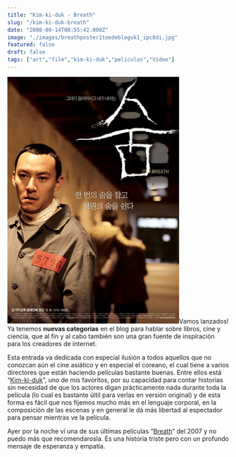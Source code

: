 ```yaml
---
title: "Kim-ki-duk - Breath"
slug: "/kim-ki-duk-breath"
date: "2008-09-14T08:55:42.000Z"
image: "./images/breathposter1toedeblogvk1_ipc8di.jpg"
featured: false
draft: false
tags: ["art","film","kim-ki-duk","peliculas","Vídeo"]
---
```


![Kim-ki-duk breath 2007](./images/breathposter1toedeblogvk1_ipc8di.jpg "breathposter1toedeblogvk1")Vamos lanzados! Ya tenemos **nuevas categorias** en el blog para hablar sobre libros, cine y ciencia, que al fin y al cabo también son una gran fuente de inspiración para los creadores de internet.

Esta entrada va dedicada con especial ilusión a todos aquellos que no conozcan aún el cine asiático y en especial el coreano, el cual tiene a varios directores que están haciendo películas bastante buenas. Entre ellos está “[Kim-ki-duk](http://es.wikipedia.org/wiki/Kim_Ki-duk)“, uno de mis favoritos, por su capacidad para contar historias sin necesidad de que los actores digan prácticamente nada durante toda la película (lo cual es bastante últil para verlas en versión original) y de esta forma es fácil que nos fijemos mucho más en el lenguaje corporal, en la composición de las escenas y en general le dá más libertad al espectador para pensar mientras ve la película.

Ayer por la noche ví una de sus últimas películas “[Breath](http://www.youtube.com/watch?v=-rW7AlCH1L4)” del 2007 y no puedo más que recomendarosla. Es una historia triste pero con un profundo mensaje de esperanza y empatía.



